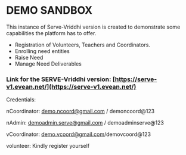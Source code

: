 # DEMO SANDBOX

This instance of Serve-Vriddhi version is created to demonstrate some capabilities the platform has to offer.&#x20;

* Registration of Volunteers, Teachers and Coordinators.&#x20;
* Enrolling need entities
* Raise Need
* Manage Need Deliverables

### Link for the SERVE-Vriddhi version: [https://serve-v1.evean.net/](https://serve-v1.evean.net/)

Credentials:&#x20;

nCoordinator: [demo.ncoord@gmail.com](mailto:demo.ncoord@gmail.com) / demoncoord@123

nAdmin: [demoadmin.serve@gmail.com](mailto:demoadmin.serve@gmail.com) / demoadminserve@123

vCoordinator: [demo.vcoord@gmail.com](mailto:demo.vcoord@gmail.com)/demovcoord@123

volunteer: Kindly register yourself



&#x20;

